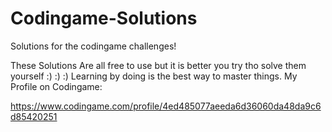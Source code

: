 # Codingame-Solutions
Solutions for the codingame challenges!

These Solutions Are all free to use but it is better you try tho solve them yourself :) :) :)
Learning by doing is the best way to master things.
My Profile on Codingame:

https://www.codingame.com/profile/4ed485077aeeda6d36060da48da9c6d85420251
